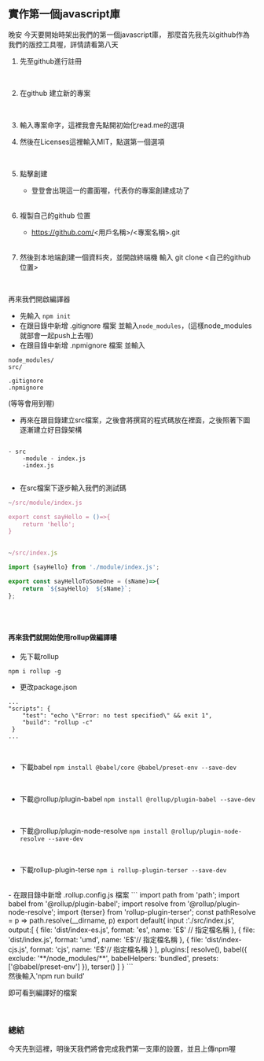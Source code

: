 ## 實作第一個javascript庫

晚安 今天要開始時架出我們的第一個javascript庫，
那麼首先我先以github作為我們的版控工具喔，詳情請看第八天

1. 先至github進行註冊
</br>


2. 在github 建立新的專案
</br>



3. 輸入專案命字，這裡我會先點開初始化read.me的選項

4. 然後在Licenses這裡輸入MIT，點選第一個選項

</br>


5. 點擊創建
   - 登登會出現這一的畫面喔，代表你的專案創建成功了
   </br>
   
   
6. 複製自己的github 位置
   - https://github.com/<用戶名稱>/<專案名稱>.git
   
   </br>

7. 然後到本地端創建一個資料夾，並開啟終端機 輸入 git clone <自己的github位置>

</br>

再來我們開啟編譯器

- 先輸入 `npm init`
- 在跟目錄中新增 .gitignore 檔案 並輸入`node_modules`，(這樣node_modules就部會一起push上去喔)
- 在跟目錄中新增 .npmignore 檔案 
並輸入
```
node_modules/
src/

.gitignore
.npmignore
```

(等等會用到喔)

- 再來在跟目錄建立src檔案，之後會將撰寫的程式碼放在裡面，之後照著下圖逐漸建立好目錄架構

```

- src
    -module - index.js
    -index.js
          
```

- 在src檔案下逐步輸入我們的測試碼

```javascript
~/src/module/index.js

export const sayHello = ()=>{
    return 'hello';
}
        
```

```javascript
~/src/index.js

import {sayHello} from './module/index.js';

export const sayHelloToSomeOne = (sName)=>{
    return `${sayHello}  ${sName}`;
};
          
```

</br>

#### 再來我們就開始使用rollup做編譯瞜

- 先下載rollup

`npm i rollup -g`

- 更改package.json 

```
...
"scripts": {
    "test": "echo \"Error: no test specified\" && exit 1",
    "build": "rollup -c"
 }
...
```

</br>

- 下載babel
`npm install @babel/core @babel/preset-env --save-dev`

</br>

- 下載@rollup/plugin-babel
`npm install @rollup/plugin-babel --save-dev`

</br>

- 下載@rollup/plugin-node-resolve
`npm install @rollup/plugin-node-resolve --save-dev`

</br>

- 下載rollup-plugin-terse
`npm i rollup-plugin-terser --save-dev`

</br>
- 在跟目錄中新增 .rollup.config.js 檔案 
```
import path from 'path';
import babel from '@rollup/plugin-babel';
import resolve from '@rollup/plugin-node-resolve';
import {terser} from 'rollup-plugin-terser'; 
const pathResolve = p => path.resolve(__dirname, p)
export default{
    input :'./src/index.js',
    output:[
        {
            file: 'dist/index-es.js',
            format: 'es',
            name: 'E$' // 指定檔名稱            
        }, {
            file: 'dist/index.js',
            format: 'umd',
            name: 'E$'// 指定檔名稱
        },
        {
            file: 'dist/index-cjs.js',
            format: 'cjs',
            name: 'E$'// 指定檔名稱
        }
    ],
    plugins:[
        resolve(),
        babel({
            exclude: '**/node_modules/**',
            babelHelpers: 'bundled',
            presets: ['@babel/preset-env']
        }),
        terser()
    ]
}
```
</br>
然後輸入'npm run build'

即可看到編譯好的檔案

</br>

### 總結
今天先到這裡，明後天我們將會完成我們第一支庫的設置，並且上傳npm喔
